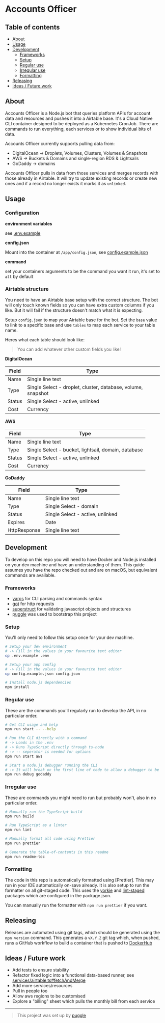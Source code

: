 # Accounts Officer

<!-- toc-head -->

## Table of contents

- [About](#about)
- [Usage](#usage)
- [Development](#development)
  - [Frameworks](#frameworks)
  - [Setup](#setup)
  - [Regular use](#regular-use)
  - [Irregular use](#irregular-use)
  - [Formatting](#formatting)
- [Releasing](#releasing)
- [Ideas / Future work](#ideas--future-work)

<!-- toc-tail -->

## About

Accounts Officer is a Node.js bot that queries platform APIs for account data
and resources and pushes it into a Airtable base.
It's a Cloud Native CLI container designed to be deployed as a Kubernetes CronJob.
There are commands to run everything, each services or to show individual bits of data.

Accounts Officer currently supports pulling data from:

- DigitalOcean → Droplets, Volumes, Clusters, Volumes & Snapshots
- AWS → Buckets & Domains and single-region RDS & Lightsails
- GoDaddy → domains

Accounts Officer pulls in data from those services and merges records
with those already in Airtable.
It will try to update existing records or create new ones
and if a record no longer exists it marks it as `unlinked`.

## Usage

### Configuration

**environment variables**

see [.env.example](/.env.example)

**config.json**

Mount into the container at `/app/config.json`,
see [config.example.json](/config.example.json)

**command**

set your containers arguments to be the command you want it run,
it's set to `all` by default

### Airtable structure

You need to have an Airtable base setup with the correct structure.
The bot will only touch known fields so you can have extra custom columns if you like.
But it will fail if the structure doesn't match what it is expecting.

Setup `config.json` to map your Airtable base for the bot.
Set the `base` value to link to a specific base
and use `tables` to map each service to your table name.

Heres what each table should look like:

> You can add whatever other custom fields you like!

**DigitalOcean**

| Field  | Type                                                         |
| ------ | ------------------------------------------------------------ |
| Name   | Single line text                                             |
| Type   | Single Select - droplet, cluster, database, volume, snapshot |
| Status | Single Select - active, unlinked                             |
| Cost   | Currency                                                     |

**AWS**

| Field  | Type                                                |
| ------ | --------------------------------------------------- |
| Name   | Single line text                                    |
| Type   | Single Select - bucket, lightsail, domain, database |
| Status | Single Select - active, unlinked                    |
| Cost   | Currency                                            |

**GoDaddy**

| Field        | Type                             |
| ------------ | -------------------------------- |
| Name         | Single line text                 |
| Type         | Single Select - domain           |
| Status       | Single Select - active, unlinked |
| Expires      | Date                             |
| HttpResponse | Single line text                 |

## Development

To develop on this repo you will need to have Docker and Node.js installed on your dev machine
and have an understanding of them.
This guide assumes you have the repo checked out and are on macOS,
but equivalent commands are available.

### Frameworks

- [yargs](https://yargs.js.org) for CLI parsing and commands syntax
- [got](https://github.com/sindresorhus/got#readme) for http requests
- [superstruct](https://docs.superstructjs.org) for validating javascript objects and structures
- [puggle](https://github.com/robb-j/puggle#readme) was used to bootstrap this project

### Setup

You'll only need to follow this setup once for your dev machine.

```bash
# Setup your dev environment
# -> Fill in the values in your favourite text editor
cp .env.example .env

# Setup your app config
# -> Fill in the values in your favourite text editor
cp config.example.json config.json

# Install node.js dependencies
npm install
```

### Regular use

These are the commands you'll regularly run to develop the API, in no particular order.

```bash
# Get CLI usage and help
npm run start -- --help

# Run the CLI directly with a command
# -> Loads in the .env
# -> Runs TypeScript directly through ts-node
# -> -- seperator is needed for options
npm run start aws

# Start a node.js debugger running the CLI
# -> It will break on the first line of code to allow a debugger to be attached (--inspect-brk)
npm run debug godaddy
```

### Irregular use

These are commands you might need to run but probably won't, also in no particular order.

```bash
# Manually run the TypeScript build
npm run build

# Run TypeScript as a linter
npm run lint

# Manually format all code using Prettier
npm run prettier

# Generate the table-of-contents in this readme
npm run readme-toc
```

### Formatting

The code in this repo is automatically formatted using [Prettier].
This may run in your IDE automatically on-save already.
It is also setup to run the formatter on all git-staged code.
This uses the [yorkie](https://www.npmjs.com/package/yorkie)
and [lint-staged](https://www.npmjs.com/package/lint-staged)
packages which are configured in the package.json.

You can manually run the formatter with `npm run prettier` if you want.

## Releasing

Releases are automated using git tags,
which should be generated using the `npm version` command.
This generates a `vX.Y.Z` git tag which, when pushed, runs a GitHub workflow
to build a container that is pushed to
[DockerHub](http://hub.docker.com/r/openlab/accounts-officer)

## Ideas / Future work

- Add tests to ensure stability
- Refactor fixed logic into a functional data-based runner, see [services/airtable.ts#fetchAndMerge](/src/services/airtable.ts)
- Add more services/resources
- Pull in people too
- Allow aws regions to be customised
- Explore a "billing" sheet which pulls the monthly bill from each service

---

> This project was set up by [puggle](https://npm.im/puggle)
